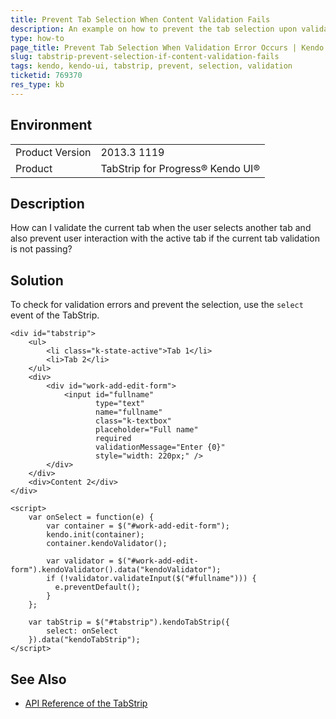 ```yaml
---
title: Prevent Tab Selection When Content Validation Fails
description: An example on how to prevent the tab selection upon validation errors in the tab content for the Kendo UI TabStrip.
type: how-to
page_title: Prevent Tab Selection When Validation Error Occurs | Kendo UI TabStrip for jQuery
slug: tabstrip-prevent-selection-if-content-validation-fails
tags: kendo, kendo-ui, tabstrip, prevent, selection, validation
ticketid: 769370
res_type: kb
---
```


## Environment

<table>
	<tr>
		<td>Product Version</td>
		<td>2013.3 1119</td>
	</tr>
	<tr>
		<td>Product</td>
		<td>TabStrip for Progress® Kendo UI®</td>
	</tr>
</table>


## Description

How can I validate the current tab when the user selects another tab and also prevent user interaction with the active tab if the current tab validation is not passing?

## Solution

To check for validation errors and prevent the selection, use the `select` event of the TabStrip.

```dojo
<div id="tabstrip">
    <ul>
        <li class="k-state-active">Tab 1</li>
        <li>Tab 2</li>
    </ul>
    <div>
        <div id="work-add-edit-form">
            <input id="fullname"
                   type="text"
                   name="fullname"
                   class="k-textbox"
                   placeholder="Full name"
                   required
                   validationMessage="Enter {0}"
                   style="width: 220px;" />
        </div>
    </div>
    <div>Content 2</div>
</div>

<script>
    var onSelect = function(e) {
        var container = $("#work-add-edit-form");
        kendo.init(container);
        container.kendoValidator();

        var validator = $("#work-add-edit-form").kendoValidator().data("kendoValidator");
        if (!validator.validateInput($("#fullname"))) {
          e.preventDefault();
        }
    };

    var tabStrip = $("#tabstrip").kendoTabStrip({
        select: onSelect
    }).data("kendoTabStrip");
</script>
```

## See Also

* [API Reference of the TabStrip](https://docs.telerik.com/kendo-ui/api/javascript/ui/tabstrip)
